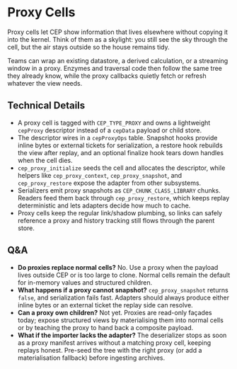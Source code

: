 # Proxy Cells

Proxy cells let CEP show information that lives elsewhere without copying it into the kernel. Think of them as a skylight: you still see the sky through the cell, but the air stays outside so the house remains tidy.

Teams can wrap an existing datastore, a derived calculation, or a streaming window in a proxy. Enzymes and traversal code then follow the same tree they already know, while the proxy callbacks quietly fetch or refresh whatever the view needs.

## Technical Details
- A proxy cell is tagged with `CEP_TYPE_PROXY` and owns a lightweight `cepProxy` descriptor instead of a `cepData` payload or child store.
- The descriptor wires in a `cepProxyOps` table. Snapshot hooks provide inline bytes or external tickets for serialization, a restore hook rebuilds the view after replay, and an optional finalize hook tears down handles when the cell dies.
- `cep_proxy_initialize` seeds the cell and allocates the descriptor, while helpers like `cep_proxy_context`, `cep_proxy_snapshot`, and `cep_proxy_restore` expose the adapter from other subsystems.
- Serializers emit proxy snapshots as `CEP_CHUNK_CLASS_LIBRARY` chunks. Readers feed them back through `cep_proxy_restore`, which keeps replay deterministic and lets adapters decide how much to cache.
- Proxy cells keep the regular link/shadow plumbing, so links can safely reference a proxy and history tracking still flows through the parent store.

## Q&A
- **Do proxies replace normal cells?** No. Use a proxy when the payload lives outside CEP or is too large to clone. Normal cells remain the default for in-memory values and structured children.
- **What happens if a proxy cannot snapshot?** `cep_proxy_snapshot` returns `false`, and serialization fails fast. Adapters should always produce either inline bytes or an external ticket the replay side can resolve.
- **Can a proxy own children?** Not yet. Proxies are read-only façades today; expose structured views by materialising them into normal cells or by teaching the proxy to hand back a composite payload.
- **What if the importer lacks the adapter?** The deserializer stops as soon as a proxy manifest arrives without a matching proxy cell, keeping replays honest. Pre-seed the tree with the right proxy (or add a materialisation fallback) before ingesting archives.
